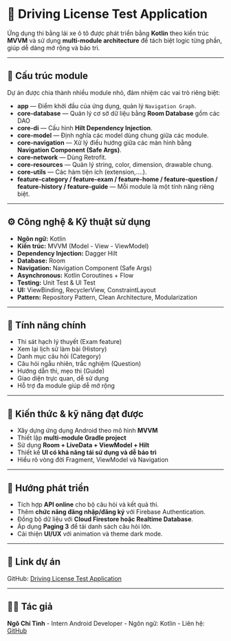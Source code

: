# 🚗 Driving License Test Application

Ứng dụng thi bằng lái xe ô tô được phát triển bằng **Kotlin** theo kiến trúc **MVVM** và sử dụng **multi-module architecture** để tách biệt logic từng phần, giúp dễ dàng mở rộng và bảo trì.

---

## 🧩 Cấu trúc module

Dự án được chia thành nhiều module nhỏ, đảm nhiệm các vai trò riêng biệt:

* **app** — Điểm khởi đầu của ứng dụng, quản lý `Navigation Graph`.
* **core-database** — Quản lý cơ sở dữ liệu bằng **Room Database** gồm các DAO
* **core-di** — Cấu hình **Hilt Dependency Injection**.
* **core-model** — Định nghĩa các model dùng chung giữa các module.
* **core-navigation** — Xử lý điều hướng giữa các màn hình bằng **Navigation Component (Safe Args)**.
* **core-network** — Dùng Retrofit.
* **core-resources** — Quản lý string, color, dimension, drawable chung.
* **core-utils** — Các hàm tiện ích (extension,....).
* **feature-category / feature-exam / feature-home / feature-question / feature-history / feature-guide** — Mỗi module là một tính năng riêng biệt.

---

## ⚙️ Công nghệ & Kỹ thuật sử dụng

* **Ngôn ngữ:** Kotlin
* **Kiến trúc:** MVVM (Model - View - ViewModel)
* **Dependency Injection:** Dagger Hilt
* **Database:** Room
* **Navigation:** Navigation Component (Safe Args)
* **Asynchronous:** Kotlin Coroutines + Flow
* **Testing:** Unit Test & UI Test
* **UI:** ViewBinding, RecyclerView, ConstraintLayout
* **Pattern:** Repository Pattern, Clean Architecture, Modularization

---

## 📱 Tính năng chính

* Thi sát hạch lý thuyết (Exam feature)
* Xem lại lịch sử làm bài (History)
* Danh mục câu hỏi (Category)
* Câu hỏi ngẫu nhiên, trắc nghiệm (Question)
* Hướng dẫn thi, mẹo thi (Guide)
* Giao diện trực quan, dễ sử dụng
* Hỗ trợ đa module giúp dễ mở rộng

---

## 🧠 Kiến thức & kỹ năng đạt được

* Xây dựng ứng dụng Android theo mô hình **MVVM**
* Thiết lập **multi-module Gradle project**
* Sử dụng **Room + LiveData + ViewModel + Hilt** 
* Thiết kế **UI có khả năng tái sử dụng và dễ bảo trì**
* Hiểu rõ vòng đời Fragment, ViewModel và Navigation

---

## 🚀 Hướng phát triển

* Tích hợp **API online** cho bộ câu hỏi và kết quả thi.
* Thêm **chức năng đăng nhập/đăng ký** với Firebase Authentication.
* Đồng bộ dữ liệu với **Cloud Firestore hoặc Realtime Database**.
* Áp dụng **Paging 3** để tải danh sách câu hỏi lớn.
* Cải thiện **UI/UX** với animation và theme dark mode.

---

## 📎 Link dự án

GitHub: [Driving License Test Application](https://github.com/Iamtinhsrc/Driving-license-test-application)

---

## 👨‍💻 Tác giả

**Ngô Chí Tình** - 
Intern Android Developer - 
Ngôn ngữ: Kotlin - 
Liên hệ: [GitHub](https://github.com/Iamtinhsrc)
